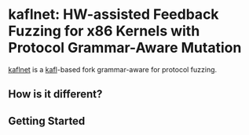 # kaflnet: HW-assisted Feedback Fuzzing for x86 Kernels with Protocol Grammar-Aware Mutation

[kaflnet](https://github.com/lilnand/kaflnet) is a [kafl](https://github.com/IntelLabs/kAFL)-based fork grammar-aware for protocol fuzzing. 

## How is it different?

## Getting Started

